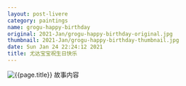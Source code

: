 ```yaml
---
layout: post-livere
category: paintings
name: grogu-happy-birthday
original: 2021-Jan/grogu-happy-birthday-original.jpg
thumbnail: 2021-Jan/grogu-happy-birthday-thumbnail.jpg
date: Sun Jan 24 22:24:12 2021
title: 尤达宝宝祝生日快乐
---
```


![{{page.title}}](/gallery/{{page.category}}/{{page.original}})
故事内容

